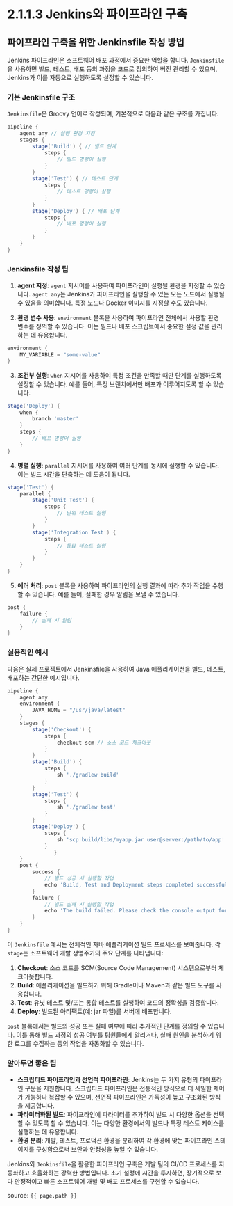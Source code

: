 # 2.1.1.3 Jenkins와 파이프라인 구축

## 파이프라인 구축을 위한 Jenkinsfile 작성 방법

Jenkins 파이프라인은 소프트웨어 배포 과정에서 중요한 역할을 합니다. `Jenkinsfile`을 사용하면 빌드, 테스트, 배포 등의 과정을 코드로 정의하여 버전 관리할 수 있으며, Jenkins가 이를 자동으로 실행하도록 설정할 수 있습니다.

### 기본 Jenkinsfile 구조

`Jenkinsfile`은 Groovy 언어로 작성되며, 기본적으로 다음과 같은 구조를 가집니다.

```groovy
pipeline {
    agent any // 실행 환경 지정
    stages {
        stage('Build') { // 빌드 단계
            steps {
                // 빌드 명령어 실행
            }
        }
        stage('Test') { // 테스트 단계
            steps {
                // 테스트 명령어 실행
            }
        }
        stage('Deploy') { // 배포 단계
            steps {
                // 배포 명령어 실행
            }
        }
    }
}
```

### Jenkinsfile 작성 팁

1. **agent 지정**: `agent` 지시어를 사용하여 파이프라인이 실행될 환경을 지정할 수 있습니다. `agent any`는 Jenkins가 파이프라인을 실행할 수 있는 모든 노드에서 실행될 수 있음을 의미합니다. 특정 노드나 Docker 이미지를 지정할 수도 있습니다.

2. **환경 변수 사용**: `environment` 블록을 사용하여 파이프라인 전체에서 사용할 환경 변수를 정의할 수 있습니다. 이는 빌드나 배포 스크립트에서 중요한 설정 값을 관리하는 데 유용합니다.

```groovy
environment {
    MY_VARIABLE = "some-value"
}
```

3. **조건부 실행**: `when` 지시어를 사용하여 특정 조건을 만족할 때만 단계를 실행하도록 설정할 수 있습니다. 예를 들어, 특정 브랜치에서만 배포가 이루어지도록 할 수 있습니다.

```groovy
stage('Deploy') {
    when {
        branch 'master'
    }
    steps {
        // 배포 명령어 실행
    }
}
```

4. **병렬 실행**: `parallel` 지시어를 사용하여 여러 단계를 동시에 실행할 수 있습니다. 이는 빌드 시간을 단축하는 데 도움이 됩니다.

```groovy
stage('Test') {
    parallel {
        stage('Unit Test') {
            steps {
                // 단위 테스트 실행
            }
        }
        stage('Integration Test') {
            steps {
                // 통합 테스트 실행
            }
        }
    }
}
```

5. **에러 처리**: `post` 블록을 사용하여 파이프라인의 실행 결과에 따라 추가 작업을 수행할 수 있습니다. 예를 들어, 실패한 경우 알림을 보낼 수 있습니다.

```groovy
post {
    failure {
        // 실패 시 알림
    }
}
```

### 실용적인 예시

다음은 실제 프로젝트에서 Jenkinsfile을 사용하여 Java 애플리케이션을 빌드, 테스트, 배포하는 간단한 예시입니다.

```groovy
pipeline {
    agent any
    environment {
        JAVA_HOME = "/usr/java/latest"
    }
    stages {
        stage('Checkout') {
            steps {
                checkout scm // 소스 코드 체크아웃
            }
        }
        stage('Build') {
            steps {
                sh './gradlew build'
            }
        }
        stage('Test') {
            steps {
                sh './gradlew test'
            }
        }
        stage('Deploy') {
            steps {
                sh 'scp build/libs/myapp.jar user@server:/path/to/app'
            }
               }
    }
    post {
        success {
            // 빌드 성공 시 실행할 작업
            echo 'Build, Test and Deployment steps completed successfully.'
        }
        failure {
            // 빌드 실패 시 실행할 작업
            echo 'The build failed. Please check the console output for more details.'
        }
    }
}
```

이 `Jenkinsfile` 예시는 전체적인 자바 애플리케이션 빌드 프로세스를 보여줍니다. 각 `stage`는 소프트웨어 개발 생명주기의 주요 단계를 나타냅니다:

1. **Checkout**: 소스 코드를 SCM(Source Code Management) 시스템으로부터 체크아웃합니다.
2. **Build**: 애플리케이션을 빌드하기 위해 Gradle이나 Maven과 같은 빌드 도구를 사용합니다.
3. **Test**: 유닛 테스트 및/또는 통합 테스트를 실행하여 코드의 정확성을 검증합니다.
4. **Deploy**: 빌드된 아티팩트(예: jar 파일)를 서버에 배포합니다.

`post` 블록에서는 빌드의 성공 또는 실패 여부에 따라 추가적인 단계를 정의할 수 있습니다. 이를 통해 빌드 과정의 성공 여부를 팀원들에게 알리거나, 실패 원인을 분석하기 위한 로그를 수집하는 등의 작업을 자동화할 수 있습니다.

### 알아두면 좋은 팁

- **스크립티드 파이프라인과 선언적 파이프라인**: Jenkins는 두 가지 유형의 파이프라인 구문을 지원합니다. 스크립티드 파이프라인은 전통적인 방식으로 더 세밀한 제어가 가능하나 복잡할 수 있으며, 선언적 파이프라인은 가독성이 높고 구조화된 방식을 제공합니다.
- **파라미터화된 빌드**: 파이프라인에 파라미터를 추가하여 빌드 시 다양한 옵션을 선택할 수 있도록 할 수 있습니다. 이는 다양한 환경에서의 빌드나 특정 테스트 케이스를 실행하는 데 유용합니다.
- **환경 분리**: 개발, 테스트, 프로덕션 환경을 분리하여 각 환경에 맞는 파이프라인 스테이지를 구성함으로써 보안과 안정성을 높일 수 있습니다.

Jenkins와 `Jenkinsfile`을 활용한 파이프라인 구축은 개발 팀의 CI/CD 프로세스를 자동화하고 효율화하는 강력한 방법입니다. 초기 설정에 시간을 투자하면, 장기적으로 보다 안정적이고 빠른 소프트웨어 개발 및 배포 프로세스를 구현할 수 있습니다.

source: `{{ page.path }}`
